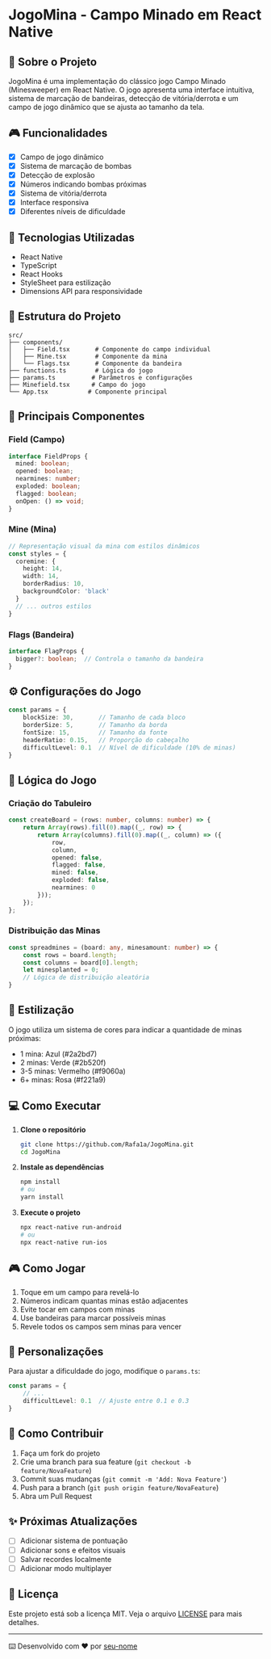 # JogoMina - Campo Minado em React Native

## 📱 Sobre o Projeto

JogoMina é uma implementação do clássico jogo Campo Minado (Minesweeper) em React Native. O jogo apresenta uma interface intuitiva, sistema de marcação de bandeiras, detecção de vitória/derrota e um campo de jogo dinâmico que se ajusta ao tamanho da tela.
 
## 🎮 Funcionalidades

- [x] Campo de jogo dinâmico
- [x] Sistema de marcação de bombas
- [x] Detecção de explosão
- [x] Números indicando bombas próximas
- [x] Sistema de vitória/derrota
- [x] Interface responsiva
- [x] Diferentes níveis de dificuldade

## 🚀 Tecnologias Utilizadas

- React Native
- TypeScript
- React Hooks
- StyleSheet para estilização
- Dimensions API para responsividade

## 📁 Estrutura do Projeto

```
src/
├── components/
│   ├── Field.tsx       # Componente do campo individual
│   ├── Mine.tsx        # Componente da mina
│   └── Flags.tsx       # Componente da bandeira
├── functions.ts        # Lógica do jogo
├── params.ts          # Parâmetros e configurações
├── Minefield.tsx      # Campo do jogo
└── App.tsx           # Componente principal
```

## 🎯 Principais Componentes

### Field (Campo)
```typescript
interface FieldProps {
  mined: boolean;
  opened: boolean;
  nearmines: number;
  exploded: boolean;
  flagged: boolean;
  onOpen: () => void;
}
```

### Mine (Mina)
```typescript
// Representação visual da mina com estilos dinâmicos
const styles = {
  coremine: {
    height: 14,
    width: 14,
    borderRadius: 10,
    backgroundColor: 'black'
  }
  // ... outros estilos
}
```

### Flags (Bandeira)
```typescript
interface FlagProps {
  bigger?: boolean;  // Controla o tamanho da bandeira
}
```

## ⚙️ Configurações do Jogo

```typescript
const params = {
    blockSize: 30,       // Tamanho de cada bloco
    borderSize: 5,       // Tamanho da borda
    fontSize: 15,        // Tamanho da fonte
    headerRatio: 0.15,   // Proporção do cabeçalho
    difficultLevel: 0.1  // Nível de dificuldade (10% de minas)
}
```

## 🎲 Lógica do Jogo

### Criação do Tabuleiro
```typescript
const createBoard = (rows: number, columns: number) => {
    return Array(rows).fill(0).map((_, row) => {
        return Array(columns).fill(0).map((_, column) => ({
            row,
            column,
            opened: false,
            flagged: false,
            mined: false,
            exploded: false,
            nearmines: 0
        }));
    });
};
```

### Distribuição das Minas
```typescript
const spreadmines = (board: any, minesamount: number) => {
    const rows = board.length;
    const columns = board[0].length;
    let minesplanted = 0;
    // Lógica de distribuição aleatória
}
```

## 🎨 Estilização

O jogo utiliza um sistema de cores para indicar a quantidade de minas próximas:
- 1 mina: Azul (#2a2bd7)
- 2 minas: Verde (#2b520f)
- 3-5 minas: Vermelho (#f9060a)
- 6+ minas: Rosa (#f221a9)

## 💻 Como Executar

1. **Clone o repositório**
   ```bash
   git clone https://github.com/Rafa1a/JogoMina.git
   cd JogoMina
   ```

2. **Instale as dependências**
   ```bash
   npm install
   # ou
   yarn install
   ```

3. **Execute o projeto**
   ```bash
   npx react-native run-android
   # ou
   npx react-native run-ios
   ```

## 🎮 Como Jogar

1. Toque em um campo para revelá-lo
2. Números indicam quantas minas estão adjacentes
3. Evite tocar em campos com minas
4. Use bandeiras para marcar possíveis minas
5. Revele todos os campos sem minas para vencer

## 🔧 Personalizações

Para ajustar a dificuldade do jogo, modifique o `params.ts`:
```typescript
const params = {
    // ...
    difficultLevel: 0.1  // Ajuste entre 0.1 e 0.3
}
```

## 🤝 Como Contribuir

1. Faça um fork do projeto
2. Crie uma branch para sua feature (`git checkout -b feature/NovaFeature`)
3. Commit suas mudanças (`git commit -m 'Add: Nova Feature'`)
4. Push para a branch (`git push origin feature/NovaFeature`)
5. Abra um Pull Request

## ✨ Próximas Atualizações

- [ ] Adicionar sistema de pontuação
- [ ] Adicionar sons e efeitos visuais
- [ ] Salvar recordes localmente
- [ ] Adicionar modo multiplayer

## 📝 Licença

Este projeto está sob a licença MIT. Veja o arquivo [LICENSE](LICENSE) para mais detalhes.

---
⌨️ Desenvolvido com ❤️ por [seu-nome](https://github.com/Rafa1a)
